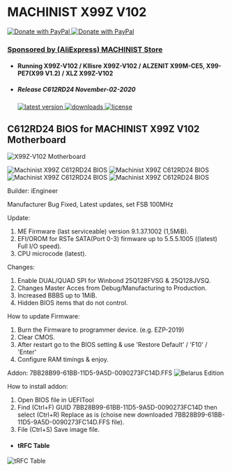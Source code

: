 # MACHINIST X99Z V102

<a href="https://www.paypal.com/donate?hosted_button_id=ASF2H5CU95MUQ">
  <img src="https://raw.githubusercontent.com/BIOS-iEngineer/PNG/main/PayPal.png" alt="Donate with PayPal" />
</a>
<a href="https://www.paypal.com/donate?hosted_button_id=ASF2H5CU95MUQ">
  <img src="https://raw.githubusercontent.com/BIOS-iEngineer/PNG/main/QR-PayPal.png" alt="Donate with PayPal" />
</a>

### <a target="_blank" rel="noopener noreferrer" href="https://machinist.de.aliexpress.com/store/3666028">Sponsored by (AliExpress) MACHINIST Store</a>
* #### Running X99Z-V102 / Kllisre X99Z-V102 / ALZENIT X99M-CE5, X99-PE7(X99 V1.2) / XLZ X99Z-V102
* ##### Release C612RD24 November-02-2020
    <a href="https://github.com/BIOS-iEngineer/MACHINIST-X99ZV102/releases/latest">
        <img src="https://img.shields.io/github/release/BIOS-iEngineer/MACHINIST-X99ZV102.svg?color=silver&style=for-the-badge&logo=appveyor" alt="latest version"/>
    </a>
    <a href="https://github.com/BIOS-iEngineer/MACHINIST-X99ZV102/releases">
        <img src="https://img.shields.io/github/downloads/BIOS-iEngineer/MACHINIST-X99ZV102/total.svg?color=silver&style=for-the-badge&logo=appveyor" alt="downloads"/>
    </a>
    <a href="https://github.com/BIOS-iEngineer/MACHINIST-X99ZV102/blob/master/License">
        <img src="https://img.shields.io/github/license/BIOS-iEngineer/MACHINIST-X99ZV102.svg?style=for-the-badge&logo=appveyor" alt="license"/>
    </a>

## C612RD24 BIOS for MACHINIST X99Z V102 Motherboard
  
![X99Z-V102 Motherboard](Motherboard.PNG)

<img src="https://raw.githubusercontent.com/BIOS-iEngineer/PNG/main/C612RD24-001.png" alt="Machinist X99Z C612RD24 BIOS" />
<img src="https://raw.githubusercontent.com/BIOS-iEngineer/PNG/main/C612RD24-002.png" alt="Machinist X99Z C612RD24 BIOS" />
<img src="https://raw.githubusercontent.com/BIOS-iEngineer/PNG/main/C612RD24-003.png" alt="Machinist X99Z C612RD24 BIOS" />
<img src="https://raw.githubusercontent.com/BIOS-iEngineer/PNG/main/C612RD24-004.png" alt="Machinist X99Z C612RD24 BIOS" />
  
  Builder: iEngineer
  
  Manufacturer Bug Fixed, Latest updates, set FSB 100MHz
  
  Update:
1) ME Firmware (last serviceable) version 9.1.37.1002 (1,5MiB).
2) EFI/OROM for RSTe SATA(Port 0-3) firmware up to 5.5.5.1005 ((latest) Full I/O speed).
3) CPU microcode (latest).

  Changes:
1) Enable DUAL/QUAD SPI for Winbond 25Q128FVSG & 25Q128JVSQ.
2) Changes Master Acces from Debug/Manufacturing to Production.
3) Increased BBBS up to 1MiB.
4) Hidden BIOS items that do not control.

  How to update Firmware:
1) Burn the Firmware to programmer device. (e.g. EZP-2019)
2) Clear CMOS.
3) After restart go to the BIOS setting & use 'Restore Default' / 'F10' / 'Enter'
4) Configure RAM timings & enjoy.

Addon: 7BB28B99-61BB-11D5-9A5D-0090273FC14D.FFS
![Belarus Edition](BELARUS-EDITION.png)

  How to install addon:
1) Open BIOS file in UEFITool
2) Find (Ctrl+F) GUID 7BB28B99-61BB-11D5-9A5D-0090273FC14D then select (Ctrl+R) Replace as is (choise new downloaded  7BB28B99-61BB-11D5-9A5D-0090273FC14D.FFS file).
3) File (Ctrl+S) Save image file.

* #### tRFC Table
![tRFC Table](tRFC-Table.png)
